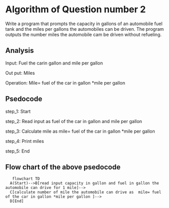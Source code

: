 # Algorithm of Question number 2
Write a program that prompts the capacity in gallons of an automobile fuel tank and the miles per gallons
the automobiles can be driven. The program outputs the number miles the automobile cam be driven
without refueling.

## Analysis

Input: Fuel the carin gallon and mile per gallon

Out put: Miles

Operation: Mile= fuel of the car in gallon *mile per gallon

## Psedocode

step_1: Start

step_2: Read input as fuel of the car in gallon and mile per gallon 

step_3: Calculate mile as mile= fuel of the car in gallon *mile per gallon 

step_4: Print miles

step_5: End


 ## Flow chart of the above psedocode
    
  ```mermaid
     flowchart TD
    A(Start)-->B[read input capacity in gallon and fuel in gallon the automobile can drive for 1 mile]-->
    C[calculate number of mile the automobile can drive as  mile= fuel of the car in gallon *mile per gallon ]-->
    D[End]
